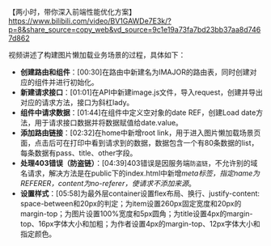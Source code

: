【两小时，带你深入前端性能优化方案】 https://www.bilibili.com/video/BV1GAWDe7E3k/?p=8&share_source=copy_web&vd_source=9c1e19a73fa7bd23bb37aa8d7467d862


视频讲述了构建图片懒加载业务场景的过程，具体如下：

- **创建路由和组件**：[00:30]在路由中新建名为IMAJOR的路由表，同时创建对应的组件并进行初始化。
- **新建请求接口**：[01:01]在API中新建image.js文件，导入request，创建并导出对应的请求方法，接口为斜杠lady。
- **组件中请求数据**：[01:44]在组件中定义空对象的date REF，创建Load date方法，用于请求接口数据并将数据赋值给date.value。
- **添加路由链接**：[02:32]在home中新增root link，用于进入图片懒加载场景页面，点击后可在打印中看到请求到的数据，数据包含一个有80条数据的list，每条数据有pass、title、other字段。
- **处理403错误（防盗链）**：[04:39]403错误是因服务端`防盗链`，不允许别的域名请求，解决方法是在public下的index.html中新增*meta标签，指定name为REFERER，content为no-referer，使请求不添加来源*。
- **设置样式**：[05:58]为最外层container设置flex布局、换行、justify-content: space-between和20px的判定；为item设置260px固定宽度和20px的margin-top；为图片设置100%宽度和5px圆角；为title设置4px的margin-top、16px字体大小和加粗；为作者设置4px的margin-top、12px字体大小和指定颜色。